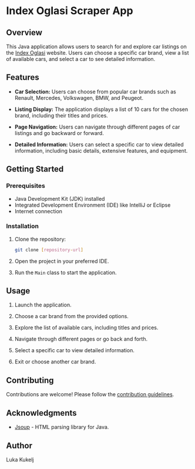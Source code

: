 # Index Oglasi Scraper App

## Overview

This Java application allows users to search for and explore car listings on the [Index Oglasi](https://www.index.hr/oglasi) website. Users can choose a specific car brand, view a list of available cars, and select a car to see detailed information.

## Features

- **Car Selection:** Users can choose from popular car brands such as Renault, Mercedes, Volkswagen, BMW, and Peugeot.

- **Listing Display:** The application displays a list of 10 cars for the chosen brand, including their titles and prices.

- **Page Navigation:** Users can navigate through different pages of car listings and go backward or forward.

- **Detailed Information:** Users can select a specific car to view detailed information, including basic details, extensive features, and equipment.

## Getting Started

### Prerequisites

- Java Development Kit (JDK) installed
- Integrated Development Environment (IDE) like IntelliJ or Eclipse
- Internet connection

### Installation

1. Clone the repository:

    ```bash
    git clone [repository-url]
    ```

2. Open the project in your preferred IDE.

3. Run the `Main` class to start the application.

## Usage

1. Launch the application.

2. Choose a car brand from the provided options.

3. Explore the list of available cars, including titles and prices.

4. Navigate through different pages or go back and forth.

5. Select a specific car to view detailed information.

6. Exit or choose another car brand.

## Contributing

Contributions are welcome! Please follow the [contribution guidelines](CONTRIBUTING.md).


## Acknowledgments

- [Jsoup](https://jsoup.org/) - HTML parsing library for Java.

## Author

Luka Kukelj
